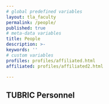 ```yaml
---
# global predefined variables
layout: tla_faculty
permalink: /people/
published: true
# meta-data variables
title: People
description: >-
keywords: ''
# custom variables
profiles: profiles/affiliated.html
affiliated: profiles/affiliated2.html

---
```

## TUBRIC Personnel
